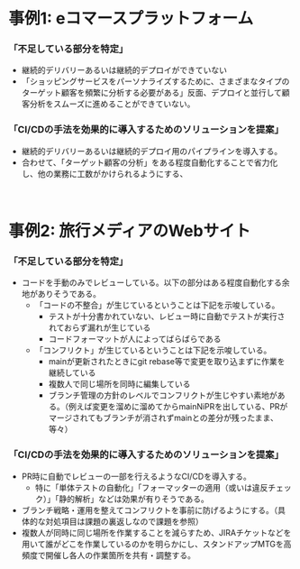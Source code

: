 # 事例1: eコマースプラットフォーム

### 「不足している部分を特定」

- 継続的デリバリーあるいは継続的デプロイができていない
- 「ショッピングサービスをパーソナライズするために、さまざまなタイプのターゲット顧客を頻繁に分析する必要がある」反面、デプロイと並行して顧客分析をスムーズに進めることができていない。


### 「CI/CDの手法を効果的に導入するためのソリューションを提案」

- 継続的デリバリーあるいは継続的デプロイ用のパイプラインを導入する。
- 合わせて、「ターゲット顧客の分析」をある程度自動化することで省力化し、他の業務に工数がかけられるようにする、

<br>

# 事例2: 旅行メディアのWebサイト

### 「不足している部分を特定」

- コードを手動のみでレビューしている。以下の部分はある程度自動化する余地がありそうである。
    - 「コードの不整合」が生じているということは下記を示唆している。
        - テストが十分書かれていない、レビュー時に自動でテストが実行されておらず漏れが生じている
        - コードフォーマットが人によってばらばらである
    - 「コンフリクト」が生じているということは下記を示唆している。
        - mainが更新されたときにgit rebase等で変更を取り込まずに作業を継続している
        - 複数人で同じ場所を同時に編集している
        - ブランチ管理の方針のレベルでコンフリクトが生じやすい素地がある。（例えば変更を溜めに溜めてからmainNiPRを出している、PRがマージされてもブランチが消されずmainとの差分が残ったまま、等々）

### 「CI/CDの手法を効果的に導入するためのソリューションを提案」

- PR時に自動でレビューの一部を行えるようなCI/CDを導入する。
    - 特に「単体テストの自動化」「フォーマッターの適用（或いは違反チェック）」「静的解析」などは効果が有りそうである。
- ブランチ戦略・運用を整えてコンフリクトを事前に防げるようにする。（具体的な対処項目は課題の裏返しなので課題を参照）
- 複数人が同時に同じ場所を作業することを減らすため、JIRAチケットなどを用いて誰がどこを作業しているのかを明らかにし、スタンドアップMTGを高頻度で開催し各人の作業箇所を共有・調整する。